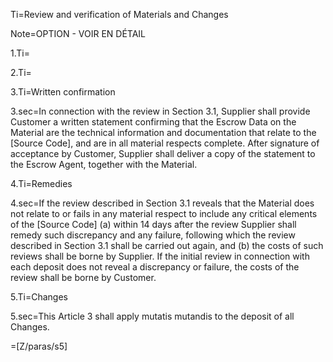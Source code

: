 Ti=Review and verification of Materials and Changes

Note=OPTION - VOIR EN DÉTAIL

1.Ti=

2.Ti=

3.Ti=Written confirmation

3.sec=In connection with the review in Section 3.1, Supplier shall provide Customer a written statement confirming that the Escrow Data on the Material are the technical information and documentation that relate to the [Source Code], and are in all material respects complete. After signature of acceptance by Customer, Supplier shall deliver a copy of the statement to the Escrow Agent, together with the Material.

4.Ti=Remedies

4.sec=If the review described in Section 3.1 reveals that the Material does not relate to or fails in any material respect to include any critical elements of the [Source Code] (a) within 14 days after the review Supplier shall remedy such discrepancy and any failure, following which the review described in Section 3.1 shall be carried out again, and (b) the costs of such reviews shall be borne by Supplier. If the initial review in connection with each deposit does not reveal a discrepancy or failure, the costs of the review shall be borne by Customer.

5.Ti=Changes

5.sec=This Article 3 shall apply mutatis mutandis to the deposit of all Changes.

=[Z/paras/s5]